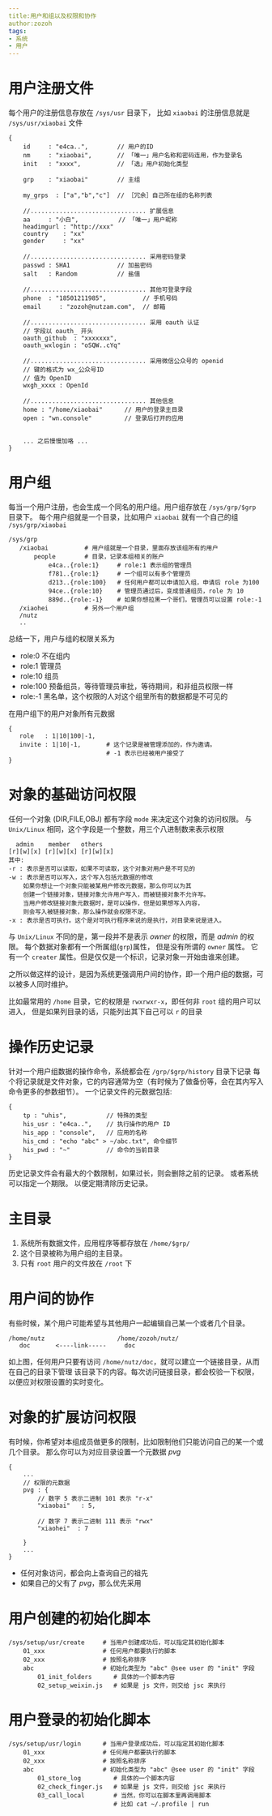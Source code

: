 ```yaml
---
title:用户和组以及权限和协作
author:zozoh
tags:
- 系统
- 用户
---
```


# 用户注册文件

每个用户的注册信息存放在 `/sys/usr` 目录下，
比如 `xiaobai` 的注册信息就是 `/sys/usr/xiaobai` 文件

```
{
    id     : "e4ca..",        // 用户的ID
    nm     : "xiaobai",       // 「唯一」用户名称和密码连用，作为登录名
    init   : "xxxx",          // 「选」用户初始化类型
    
    grp    : "xiaobai"        // 主组
    
    my_grps  : ["a","b","c"]  // ［冗余］自己所在组的名称列表

    //................................ 扩展信息
    aa     : "小白",           // 「唯一」用户昵称
    headimgurl : "http://xxx"
    country    : "xx"
    gender     : "xx"

    //................................ 采用密码登录
    passwd : SHA1             // 加盐密码
    salt   : Random           // 盐值

    //................................ 其他可登录字段
    phone  : "18501211985",          // 手机号码
    email     : "zozoh@nutzam.com",  // 邮箱
    
    //................................ 采用 oauth 认证
    // 字段以 oauth_ 开头
    oauth_github  : "xxxxxxx",
    oauth_wxlogin : "oSQW..cYq"
    
    //................................ 采用微信公众号的 openid
    // 键的格式为 wx_公众号ID
    // 值为 OpenID
    wxgh_xxxx : OpenId
    
    //................................ 其他信息
    home : "/home/xiaobai"      // 用户的登录主目录
    open : "wn.console"         // 登录后打开的应用


    ... 之后慢慢加咯 ...
}
```

# 用户组

每当一个用户注册，也会生成一个同名的用户组。用户组存放在 `/sys/grp/$grp` 目录下。
每个用户组就是一个目录，比如用户 `xiaobai` 就有一个自己的组 `/sys/grp/xiaobai`

```
/sys/grp
   /xiaobai          # 用户组就是一个目录，里面存放该组所有的用户
       people        # 目录，记录本组相关的账户
           e4ca..{role:1}     # role:1 表示组的管理员
           f781..{role:1}     # 一个组可以有多个管理员
           d213..{role:100}   # 任何用户都可以申请加入组，申请后 role 为100
           94ce..{role:10}    # 管理员通过后，变成普通组员，role 为 10
           889d..{role:-1}    # 如果你想拉黑一个哥们，管理员可以设置 role:-1 
   /xiaohei          # 另外一个用户组
   /nutz
   ..
```

总结一下，用户与组的权限关系为

* role:0 不在组内
* role:1 管理员
* role:10 组员
* role:100 预备组员，等待管理员审批，等待期间，和非组员权限一样
* role:-1 黑名单，这个权限的人对这个组里所有的数据都是不可见的

在用户组下的用户对象所有元数据

```
{
   role   : 1|10|100|-1,
   invite : 1|10|-1,       # 这个记录是被管理添加的，作为邀请。
                           # -1 表示已经被用户接受了
}
```

# 对象的基础访问权限

任何一个对象 (DIR,FILE,OBJ) 都有字段 `mode` 来决定这个对象的访问权限。
与 `Unix/Linux` 相同，这个字段是一个整数，用三个八进制数来表示权限

```
  admin    member   others
[r][w][x] [r][w][x] [r][w][x]
其中:
-r : 表示是否可以读取，如果不可读取，这个对象对用户是不可见的
-w : 表示是否可以写入，这个写入包括元数据的修改
    如果你想让一个对象只能被某用户修改元数据，那么你可以为其
    创建一个链接对象，链接对象允许用户写入，而被链接对象不允许写。
    当用户修改链接对象元数据时，是可以操作，但是如果想写入内容，
    则会写入被链接对象，那么操作就会权限不足。
-x : 表示是否可执行。这个是对可执行程序来说的是执行，对目录来说是进入。
```

与 `Unix/Linux` 不同的是，第一段并不是表示 *owner* 的权限，而是 *admin* 的权限。
每个数据对象都有一个所属组(`grp`)属性， 但是没有所谓的 `owner` 属性。 它有一个 `creater` 属性。但是仅仅是一个标识，记录对象一开始由谁来创建。

之所以做这样的设计，是因为系统更强调用户间的协作，即一个用户组的数据，可以被多人同时维护。

比如最常用的 `/home` 目录，它的权限是 `rwxrwxr-x`，即任何非 `root` 组的用户可以进入，
但是如果列目录的话，只能列出其下自己可以 `r` 的目录


# 操作历史记录

针对一个用户组数据的操作命令，系统都会在 `/grp/$grp/history` 目录下记录
每个将记录就是文件对象，它的内容通常为空（有时候为了做备份等，会在其内写入命令更多的参数细节）。
一个记录文件的元数据包括:

```
{
    tp : "uhis",           // 特殊的类型
    his_usr : "e4ca..",    // 执行操作的用户 ID
    his_app : "console",   // 应用的名称
    his_cmd : "echo "abc" > ~/abc.txt", 命令细节
    his_pwd : "~"          // 命令的当前目录
}
```

历史记录文件会有最大的个数限制，如果过长，则会删除之前的记录。 或者系统可以指定一个期限。
以便定期清除历史记录。

# 主目录

1. 系统所有数据文件，应用程序等都存放在 `/home/$grp/`
2. 这个目录被称为用户组的主目录。
3. 只有 `root` 用户的文件放在 `/root` 下

# 用户间的协作

有些时候，某个用户可能希望与其他用户一起编辑自己某一个或者几个目录。

```
/home/nutz                    /home/zozoh/nutz/
   doc       <----link-----     doc
```

如上图，任何用户只要有访问 `/home/nutz/doc`，就可以建立一个链接目录，从而在自己的目录下管理
该目录下的内容。每次访问链接目录，都会校验一下权限，以便应对权限设置的实时变化。

# 对象的扩展访问权限

有时候，你希望对本组成员做更多的限制，比如限制他们只能访问自己的某一个或几个目录。
那么你可以为对应目录设置一个元数据 *pvg*

```
{
    ...
    // 权限的元数据
    pvg : {
        // 数字 5 表示二进制 101 表示 "r-x"
        "xiaobai"   : 5,
        
        // 数字 7 表示二进制 111 表示 "rwx"
        "xiaohei"  : 7
        
    }
    ...
}
```

* 任何对象访问，都会向上查询自己的祖先
* 如果自己的父有了 *pvg*，那么优先采用

# 用户创建的初始化脚本

```
/sys/setup/usr/create     # 当用户创建成功后，可以指定其初始化脚本
    01_xxx                # 任何用户都要执行的脚本    
    02_xxx                # 按照名称排序
    abc                   # 初始化类型为 "abc" @see user 的 "init" 字段
        01_init_folders      # 具体的一个脚本内容
        02_setup_weixin.js   # 如果是 js 文件，则交给 jsc 来执行
```

# 用户登录的初始化脚本

```
/sys/setup/usr/login      # 当用户登录成功后，可以指定其初始化脚本
    01_xxx                # 任何用户都要执行的脚本    
    02_xxx                # 按照名称排序
    abc                   # 初始化类型为 "abc" @see user 的 "init" 字段
        01_store_log         # 具体的一个脚本内容
        02_check_finger.js   # 如果是 js 文件，则交给 jsc 来执行
        03_call_local        # 当然，你可以在脚本里再调用脚本
                             # 比如 cat ~/.profile | run
```




















